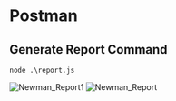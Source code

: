 # Postman
## Generate Report Command

```
node .\report.js
```

![Newman_Report1](https://user-images.githubusercontent.com/81851675/147361806-aee90f05-7e70-4b1f-86fb-2bc1870c174f.png)
![Newman_Report](https://user-images.githubusercontent.com/81851675/147361809-a46b87df-4722-42c3-a377-629d1844f4f0.png)

